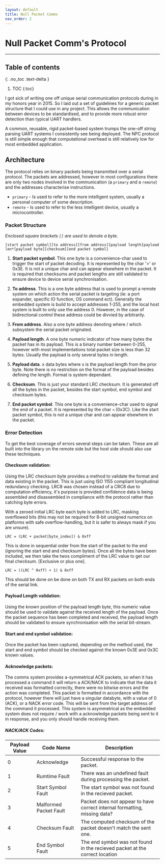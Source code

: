 ```yaml
---
layout: default
title: Null Packet Comms
nav_order: 2
---
```


# Null Packet Comm's Protocol

---

## Table of contents
{: .no_toc .text-delta }

1. TOC
{:toc}

I got sick of writing one off unique serial communication protocols during in my honors year in 2015.
So I laid out a set of guidelines for a generic packet structure that I could use in any project. 
This allows the communication between devices to be standardised, and to provide more robust error detection than typical UART handlers.

A common, reusable, rigid packet-based system trumps the one-off string parsing UART systems I consistently see being deployed. 
The NPC protocol is still simple enough that computational overhead is still relatively low for most embedded application.

## Architecture

The protocol relies on binary packets being transmitted over a serial protocol. 
The packets are addressed, however in most configurations there are only two nodes involved in the communication (a `primary` and a `remote`) and the addresses characterise instructions.

* `primary` - Is used to refer to the more intelligent system, usually a personal computer of some description.
* `remote` - Is used to refer to the less intelligent device, usually a microcontroller.

### Packet Structure

_Enclosed square brackets `[]` are used to denote a byte._

```
[start packet symbol][to address][from address][payload length]payload len*[payload byte][checksum][end packet symbol]
```

1. **Start packet symbol**. 
   This one byte is a convenience-char used to trigger the start of packet decoding. 
   It is represented by the char '>' or 0x3E. 
   It is not a unique char and can appear elsewhere in the packet. 
   It is required that checksums and packet lengths are still validated to ensure device to device serial synchronisation.

2. **To address**. 
   This is a one byte address that is used to prompt a remote system on which action the serial packet is targeting (ie: a port expander, specific IO function, OS command ect). 
   Generally the embedded system is build to accept addresses 1-255, and the local host system is built to only use the address 0. 
   However, in the case of bidirectional control these address could be divvied by arbitrarily.

3. **From address**. 
   Also a one byte address denoting where / which subsystem the serial packet originated.

4. **Payload length**. 
   A one byte numeric indicator of how many bytes the packet has in its payload. 
   This is a binary number between 0-255, however with most implementations total packet size is less than 32 bytes. 
   Usually the payload is only several bytes in length.

5. **Payload data**. 
   x data bytes where x is the payload length from the prior byte. 
   Note there is no restriction on the format of the payload besides defining the length. 
   Format is system dependant.

6. **Checksum**. 
   This is just your standard LRC checksum. 
   It is generated off all the bytes in the packet, besides the start symbol, end symbol and checksum bytes.

7. **End packet symbol**. 
   This one byte is a convenience-char used to signal the end of a packet. 
   It is represented by the char `<` (0x3C). 
   Like the start packet symbol, this is not a unique char and can appear elsewhere in the packet.

### Error Detection

To get the best coverage of errors several steps can be taken. These are all built into the library on the remote side but the host side should also use these techniques.

#### Checksum validation: 

Using the LRC checksum byte provides a method to validate the format and data existing in the packet.
This is just using ISO 1155 compliant longitudinal redundancy checking.
LRC8 was chosen instead of a CRC8 due to computation efficiency, it's purpose is provided confidence data is being assembled and disassembled in compliance with the protocol rather than catching byte errors. 

With a zeroed initial LRC byte each byte is added to LRC, masking overflowed bits (this may not be required for 8-bit unsigned numerics on platforms with safe overflow-handling, but it is safer to always mask if you are unsure).

`LRC = (LRC + packet[byte_index]) & 0xff`

This is done in sequential order from the start of the packet to the end (ignoring the start end and checksum bytes). Once all the bytes have been included, we then take the twos compliment of the LRC value to get our final checksum. [Exclusive or plus one].

`LRC = ((LRC ^ 0xff) + 1) & 0xff`

This should be done on be done on both TX and RX packets on both ends of the serial link.

#### Payload Length validation: 

Using the known position of the payload length byte, this numeric value should be used to validate against the received length of the payload.
Once the packet sequence has been completed and received, the payload length should be validated to ensure synchronisation with the serial bit-stream.

#### Start and end symbol validation: 

Once the packet has been captured, depending on the method used, the start and end symbol should be checked against the known 0x3E and 0x3C known values.

#### Acknowledge packets: 

The comms system provides a-symmetrical ACK packets, so when it has processed a command it will return a ACK/NACK to indicate that the data it received was formatted correctly, there were no bitwise errors and the action was completed.
This packet is formatted in accordance with the protocol, however there will just have a singular databyte, with a value of 0 (ACK), or a NACK error code. This will be sent from the target address of the command it processed. This system is asymmetrical as the embedded system does not require / work with a acknowledge packets being sent to it in response, and you only should handle receiving them.

##### NACK/ACK Codes:

| Payload Value | Code Name              | Description                                                                 |
|---------------|------------------------|-----------------------------------------------------------------------------|
| 0             | Acknowledge            | Successful response to the packet.                                          |
| 1             | Rumtime Fault          | There was an undefined fault during processing the packet.                  |
| 2             | Start Symbol Fault     | The start symbol was not found in the recieved packet.                      |
| 3             | Malformed Packet Fault | Packet does not appear to have correct internal formatting, missing data?   |
| 4             | Checksum Fault         | The computed checksum of the packet doesn't match the sent one.             |
| 5             | End Symbol Fault       | The end symbol was not found in the recieved packet at the correct location |

